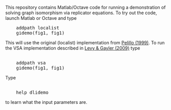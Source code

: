 This repository contains Matlab/Octave code for running a demonstration of 
solving graph isomorphism via replicator equations.  To try out the code, launch 
Matlab or Octave and type
<pre>
    addpath localist
    gidemo(fig1, fig1)
</pre>

This will use the original (localist) implementation from 
[Pelillo (1999)](http://www.dsi.unive.it/~pelillo/papers/NeuralComputation%201999.pdf).
To run the VSA implementation described in 
[Levy & Gayler (2009)](http://home.wlu.edu/~levys/publications/#iccm_2009) type

<pre>

    addpath vsa
    gidemo(fig1, fig1)
</pre>

Type
<pre>

    help dlidemo
</pre>

to learn what the input parameters are.




</body>
</html>

